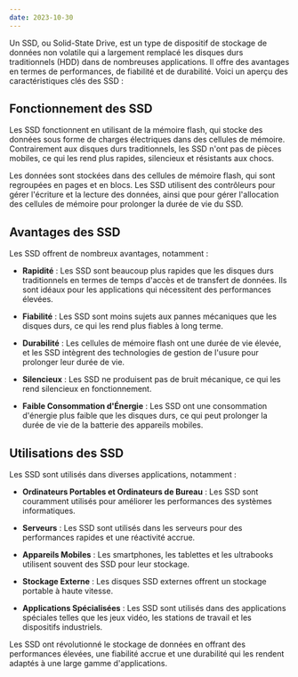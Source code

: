 ```yaml
---
date: 2023-10-30
---
```


Un SSD, ou Solid-State Drive, est un type de dispositif de stockage de données non volatile qui a largement remplacé les disques durs traditionnels (HDD) dans de nombreuses applications. Il offre des avantages en termes de performances, de fiabilité et de durabilité. Voici un aperçu des caractéristiques clés des SSD :

## Fonctionnement des SSD

Les SSD fonctionnent en utilisant de la mémoire flash, qui stocke des données sous forme de charges électriques dans des cellules de mémoire. Contrairement aux disques durs traditionnels, les SSD n'ont pas de pièces mobiles, ce qui les rend plus rapides, silencieux et résistants aux chocs.

Les données sont stockées dans des cellules de mémoire flash, qui sont regroupées en pages et en blocs. Les SSD utilisent des contrôleurs pour gérer l'écriture et la lecture des données, ainsi que pour gérer l'allocation des cellules de mémoire pour prolonger la durée de vie du SSD.

## Avantages des SSD

Les SSD offrent de nombreux avantages, notamment :

- **Rapidité** : Les SSD sont beaucoup plus rapides que les disques durs traditionnels en termes de temps d'accès et de transfert de données. Ils sont idéaux pour les applications qui nécessitent des performances élevées.

- **Fiabilité** : Les SSD sont moins sujets aux pannes mécaniques que les disques durs, ce qui les rend plus fiables à long terme.

- **Durabilité** : Les cellules de mémoire flash ont une durée de vie élevée, et les SSD intègrent des technologies de gestion de l'usure pour prolonger leur durée de vie.

- **Silencieux** : Les SSD ne produisent pas de bruit mécanique, ce qui les rend silencieux en fonctionnement.

- **Faible Consommation d'Énergie** : Les SSD ont une consommation d'énergie plus faible que les disques durs, ce qui peut prolonger la durée de vie de la batterie des appareils mobiles.

## Utilisations des SSD

Les SSD sont utilisés dans diverses applications, notamment :

- **Ordinateurs Portables et Ordinateurs de Bureau** : Les SSD sont couramment utilisés pour améliorer les performances des systèmes informatiques.

- **Serveurs** : Les SSD sont utilisés dans les serveurs pour des performances rapides et une réactivité accrue.

- **Appareils Mobiles** : Les smartphones, les tablettes et les ultrabooks utilisent souvent des SSD pour leur stockage.

- **Stockage Externe** : Les disques SSD externes offrent un stockage portable à haute vitesse.

- **Applications Spécialisées** : Les SSD sont utilisés dans des applications spéciales telles que les jeux vidéo, les stations de travail et les dispositifs industriels.

Les SSD ont révolutionné le stockage de données en offrant des performances élevées, une fiabilité accrue et une durabilité qui les rendent adaptés à une large gamme d'applications.
